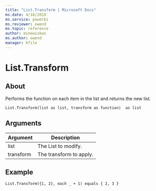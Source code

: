 ```yaml
---
title: "List.Transform | Microsoft Docs"
ms.date: 4/16/2018
ms.service: powerbi
ms.reviewer: owend
ms.topic: reference
author: minewiskan
ms.author: owend
manager: kfile
---
```

# List.Transform

  
## About  
Performs the function on each item in the list and returns the new list.  
  
```  
List.Transform(list as list, transform as function)  as list  
```  
  
## Arguments  
  
|Argument|Description|  
|------------|---------------|  
|list|The List to modify.|  
|transform|The transform to apply.|  
  
## <a name="__goback"></a>Example  
  
```  
List.Transform({1, 2}, each _ + 1) equals { 2, 3 }  
```  
